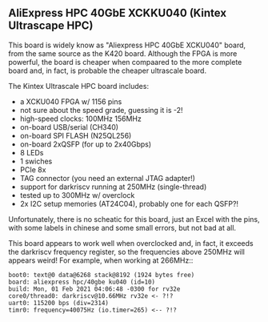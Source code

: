 ## AliExpress HPC 40GbE XCKKU040 (Kintex Ultrascape HPC)

This board is widely know as "Aliexpress HPC 40GbE XCKU040" board, from the
same source as the K420 board. Although the FPGA is more powerful, the board
is cheaper when compaared to the more complete board and, in fact, is
probable the cheaper ultrascale board.

The Kintex Ultrascale HPC board includes:

- a XCKU040 FPGA w/ 1156 pins
- not sure about the speed grade, guessing it is -2!
- high-speed clocks: 100MHz 156MHz
- on-board USB/serial (CH340)
- on-board SPI FLASH (N25QL256)
- on-board 2xQSFP (for up to 2x40Gbps)
- 8 LEDs 
- 1 swiches
- PCIe 8x
- TAG connector (you need an external JTAG adapter!)
- support for darkriscv running at 250MHz (single-thread)
- tested up to 300MHz w/ overclock 
- 2x I2C setup memories (AT24C04), probably one for each QSFP?!

Unfortunately, there is no scheatic for this board, just an Excel with the
pins, with some labels in chinese and some small errors, but not bad at all.

This board appears to work well when overclocked and, in fact, it exceeds
the darkriscv frequency register, so the frequencies above 250MHz will
appears weird! For example, when working at 266MHz::

    boot0: text@0 data@6268 stack@8192 (1924 bytes free)
    board: aliexpress hpc/40gbe ku040 (id=10)
    build: Mon, 01 Feb 2021 04:06:48 -0300 for rv32e
    core0/thread0: darkriscv@10.66MHz rv32e <- ?!?
    uart0: 115200 bps (div=2314)
    timr0: frequency=40075Hz (io.timer=265) <-- ?!?
